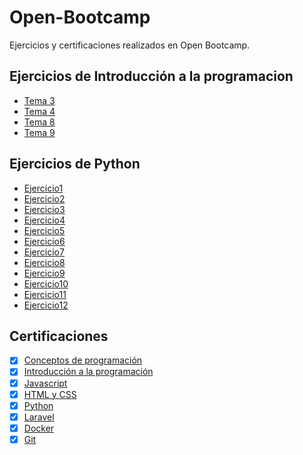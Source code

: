 # Open-Bootcamp
Ejercicios y certificaciones realizados en Open Bootcamp.

## Ejercicios de Introducción a la programacion
* [Tema 3](https://github.com/jasbeem/Open-Bootcamp/tree/main/Introduccion%20Programacion/Tema%203) 
* [Tema 4](https://github.com/jasbeem/Open-Bootcamp/tree/main/Introduccion%20Programacion/Tema%204)
* [Tema 8](https://github.com/jasbeem/Open-Bootcamp/tree/main/Introduccion%20Programacion/Tema%208)
* [Tema 9](https://github.com/jasbeem/Open-Bootcamp/tree/main/Introduccion%20Programacion/Tema%209)

## Ejercicios de Python
* [Ejercicio1](https://github.com/jasbeem/Open-Bootcamp/tree/main/Python/ejercicio1)
* [Ejercicio2](https://github.com/jasbeem/Open-Bootcamp/tree/main/Python/ejercicio2)
* [Ejercicio3](https://github.com/jasbeem/Open-Bootcamp/tree/main/Python/ejercicio3)
* [Ejercicio4](https://github.com/jasbeem/Open-Bootcamp/tree/main/Python/ejercicio4)
* [Ejercicio5](https://github.com/jasbeem/Open-Bootcamp/tree/main/Python/ejercicio5)
* [Ejercicio6](https://github.com/jasbeem/Open-Bootcamp/tree/main/Python/ejercicio6)
* [Ejercicio7](https://github.com/jasbeem/Open-Bootcamp/tree/main/Python/ejercicio7)
* [Ejercicio8](https://github.com/jasbeem/Open-Bootcamp/tree/main/Python/ejercicio8)
* [Ejercicio9](https://github.com/jasbeem/Open-Bootcamp/tree/main/Python/ejercicio9)
* [Ejercicio10](https://github.com/jasbeem/Open-Bootcamp/tree/main/Python/ejercicio10)
* [Ejercicio11](https://github.com/jasbeem/Open-Bootcamp/tree/main/Python/ejercicio11)
* [Ejercicio12](https://github.com/jasbeem/Open-Bootcamp/tree/main/Python/ejercicio12)



## Certificaciones 
- [x] [Conceptos de programación](https://github.com/jasbeem/Open-Bootcamp/blob/main/Certificados/Certificado%20-%20Conceptos%20de%20programaci%C3%B3n.pdf)
- [x] [Introducción a la programación](https://github.com/jasbeem/Open-Bootcamp/blob/main/Certificados/Certificado%20-%20Introduccion%20a%20la%20programacion.pdf)
- [x] [Javascript](https://github.com/jasbeem/Open-Bootcamp/blob/main/Certificados/Certificado%20-%20Javascript.pdf)
- [x] [HTML y CSS](https://github.com/jasbeem/Open-Bootcamp/blob/main/Certificados/Certificado%20-%20HTML-CSS.pdf)
- [x] [Python](https://github.com/jasbeem/Open-Bootcamp/blob/main/Certificados/Certificado%20-%20Python.pdf)
- [x] [Laravel](https://github.com/jasbeem/Open-Bootcamp/blob/main/Certificados/Certificado%20-%20Laravel.pdf)
- [x] [Docker](https://github.com/jasbeem/Open-Bootcamp/blob/main/Certificados/Certificado%20-%20Docker.pdf)
- [x] [Git](https://github.com/jasbeem/Open-Bootcamp/blob/main/Certificados/Certificado%20-%20Git.pdf)